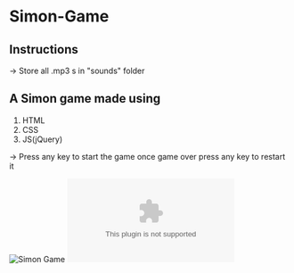 # Simon-Game

## Instructions
→ Store all .mp3 s in "sounds" folder

## A Simon game made using 
1. HTML
2. CSS
3. JS(jQuery)

→ Press any key to start the game once game over press any key to restart it

![Simon Game](https://github.com/user-attachments/assets/5a685e13-e4e5-4810-801e-165b41cfac7c)
![Updated Resume.docx](https://github.com/user-attachments/files/21547503/Updated.Resume.docx)
